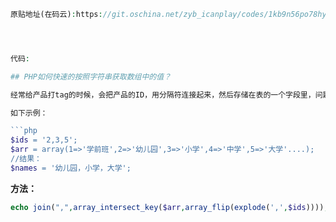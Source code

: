 ```php
原贴地址(在码云):https://git.oschina.net/zyb_icanplay/codes/1kb9n56po78hyv2icjgft51




代码:

## PHP如何快速的按照字符串获取数组中的值？

经常给产品打tag的时候，会把产品的ID，用分隔符连接起来，然后存储在表的一个字段里，问题来了，在前台展示的时候，又需要根据这些ID找到对应的 name，现在是用的explode字符串，再循环，最后在implode，很麻烦，有没有什么好的办法能过快速的获取到？

如下示例：

```php
$ids = '2,3,5';
$arr = array(1=>'学前班',2=>'幼儿园',3=>'小学',4=>'中学',5=>'大学'....);
//结果：
$names = '幼儿园，小学，大学';
```

**方法：**

```php
echo join(",",array_intersect_key($arr,array_flip(explode(',',$ids))));
```







```